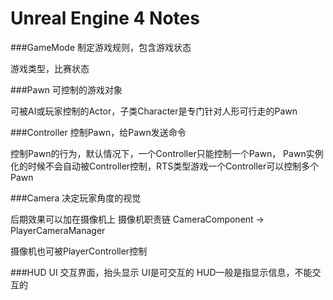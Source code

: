 Unreal Engine 4 Notes
===============

###GameMode 制定游戏规则，包含游戏状态

游戏类型，比赛状态

###Pawn 可控制的游戏对象

可被AI或玩家控制的Actor，子类Character是专门针对人形可行走的Pawn

###Controller 控制Pawn，给Pawn发送命令

控制Pawn的行为，默认情况下，一个Controller只能控制一个Pawn， Pawn实例化的时候不会自动被Controller控制，RTS类型游戏一个Controller可以控制多个Pawn

###Camera 决定玩家角度的视觉

后期效果可以加在摄像机上
摄像机职责链
CameraComponent -> PlayerCameraManager

摄像机也可被PlayerController控制

###HUD UI 交互界面，抬头显示
UI是可交互的
HUD一般是指显示信息，不能交互的